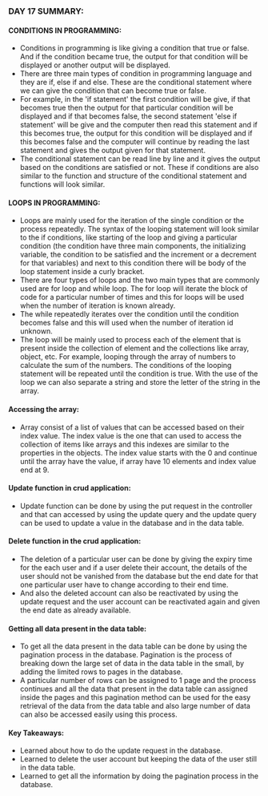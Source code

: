 ### DAY 17 SUMMARY:
#### CONDITIONS IN PROGRAMMING:
- Conditions in programming is like giving a condition that true or false. And if the condition became true, the output for that condition will be displayed or another output will be displayed.
- There are three main types of condition in programming language and they are if, else if and else. These are the conditional statement where we can give the condition that can become true or false.
- For example, in the 'if statement' the first condition will be give, if that becomes true then the output for that particular condition will be displayed and if that becomes false, the second statement 'else if statement' will be give and the computer then read this statement and if this becomes true, the output for this condition will be displayed and if this becomes false and the computer will continue by reading the last statement and gives the output given for that statement.
- The conditional statement can be read line by line and it gives the output based on the conditions are satisfied or not. These if conditions are also similar to the function and structure of the conditional statement and functions will look similar.

#### LOOPS IN PROGRAMMING:
- Loops are mainly used for the iteration of the single condition or the process repeatedly. The syntax of the looping statement will look similar to the if conditions, like starting of the loop and giving a particular condition (the condition have three main components, the initializing variable, the condition to be satisfied and the increment or a decrement for that variables) and next to this condition there will be body of the loop statement inside a curly bracket.
- There are four types of loops and the two main types that are commonly used are for loop and while loop. The for loop will iterate the block of code for a particular number of times and this for loops will be used when the number of iteration is known already.
- The while repeatedly iterates over the condition until the condition becomes false and this will used when the number of iteration id unknown. 
- The loop will be mainly used to process each of the element that is present inside the collection of element and the collections like array, object, etc. For example, looping through the array of numbers to calculate the sum of the numbers. The conditions of the looping statement will be repeated until the condition is true. With the use of the loop we can also separate a string and store the letter of the string in the array.

#### Accessing the array:
- Array consist of a list of values that can be accessed based on their index value. The index value is the one that can used to access the collection of items like arrays and this indexes are similar to the properties in the objects. The index value starts with the 0 and continue until the array have the value, if array have 10 elements and index value end at 9.

#### Update function in crud application:
- Update function can be done by using the put request in the controller and that can accessed by using the update query and the update query can be used to update a value in the database and in the data table.

#### Delete function in the crud application:
- The deletion of a particular user can be done by giving the expiry time for the each user and if a user delete their account, the details of the user should not be vanished from the database but the end date for that one particular user have to change according to their end time.
- And also the deleted account can also be reactivated by using the update request and the user account can be reactivated again and given the end date as already available.

#### Getting all data present in the data table:
- To get all the data present in the data table can be done by using the pagination process in the database. Pagination is the process of breaking down the large set of data in the data table in the small, by adding the limited rows to pages in the database.
- A particular number of rows can be assigned to 1 page and the process continues and all the data that present in the data table can assigned inside the pages and this pagination method can be used for the easy retrieval of the data from the data table and also large number of data can also be accessed easily using this process.

#### Key Takeaways:
- Learned about how to do the update request in the database.
- Learned to delete the user account but keeping the data of the user still in the data table.
- Learned to get all the information by doing the pagination process in the database.